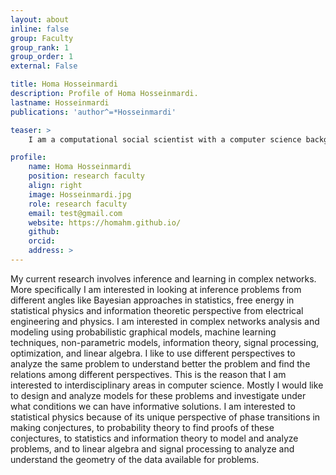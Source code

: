 ```yaml
---
layout: about
inline: false
group: Faculty
group_rank: 1
group_order: 1
external: False

title: Homa Hosseinmardi
description: Profile of Homa Hosseinmardi.
lastname: Hosseinmardi
publications: 'author^=*Hosseinmardi'

teaser: >
    I am a computational social scientist with a computer science background focused on the auditing sociotechnical systems and in general information ecosystem.

profile:
    name: Homa Hosseinmardi
    position: research faculty   
    align: right
    image: Hosseinmardi.jpg
    role: research faculty
    email: test@gmail.com
    website: https://homahm.github.io/
    github: 
    orcid: 
    address: >
---
```


My current research involves inference and learning in complex networks. More specifically I am interested in looking at inference problems from different angles like Bayesian approaches in statistics, free energy in statistical physics and information theoretic perspective from electrical engineering and physics. I am interested in complex networks analysis and modeling using probabilistic graphical models, machine learning techniques, non-parametric models, information theory, signal processing, optimization, and linear algebra. I like to use different perspectives to analyze the same problem to understand better the problem and find the relations among different perspectives. This is the reason that I am interested to interdisciplinary areas in computer science. Mostly I would like to design and analyze models for these problems and investigate under what conditions we can have informative solutions. I am interested to statistical physics because of its unique perspective of phase transitions in making conjectures, to probability theory to find proofs of these conjectures, to statistics and information theory to model and analyze problems, and to linear algebra and signal processing to analyze and understand the geometry of the data available for problems.